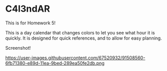 # C4l3ndAR
This is for Homework 5!

This is a day calendar that changes colors to let you see what hour it is quickly. It is designed for quick references, and to allow for easy planning. 

Screenshot!

https://user-images.githubusercontent.com/67520932/91508560-6fb71380-e89d-11ea-9bed-289ea50fe2db.png
